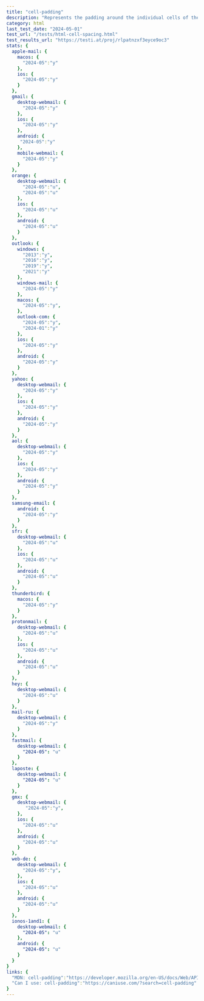 ```yaml
---
title: "cell-padding"
description: "Represents the padding around the individual cells of the table"
category: html
last_test_date: "2024-05-01"
test_url: "/tests/html-cell-spacing.html"
test_results_url: "https://testi.at/proj/rlpatnzxf3eyce9oc3"
stats: {
  apple-mail: {
    macos: {
      "2024-05":"y"
    },
    ios: {
      "2024-05":"y"
    }
  },
  gmail: {
    desktop-webmail: {
      "2024-05":"y"
    },
    ios: {
      "2024-05":"y"
    },
    android: {
     "2024-05":"y"
    },
    mobile-webmail: {
      "2024-05":"y"
    }
  },
  orange: {
    desktop-webmail: {
      "2024-05":"u",
      "2024-05":"u"
    },
    ios: {
      "2024-05":"u"
    },
    android: {
      "2024-05":"u"
    }
  },
  outlook: {
    windows: {
      "2013":"y",
      "2016":"y",
      "2019":"y",
      "2021":"y"
    },
    windows-mail: {
      "2024-05":"y"
    },
    macos: {
      "2024-05":"y",
    },
    outlook-com: {
      "2024-05":"y",
      "2024-01":"y"
    },
    ios: {
      "2024-05":"y"
    },
    android: {
      "2024-05":"y"
    }
  },
  yahoo: {
    desktop-webmail: {
      "2024-05":"y"
    },
    ios: {
      "2024-05":"y"
    },
    android: {
      "2024-05":"y"
    }
  },
  aol: {
    desktop-webmail: {
      "2024-05":"y"
    },
    ios: {
      "2024-05":"y"
    },
    android: {
      "2024-05":"y"
    }
  },
  samsung-email: {
    android: {
      "2024-05":"y"
    }
  },
  sfr: {
    desktop-webmail: {
      "2024-05":"u"
    },
    ios: {
      "2024-05":"u"
    },
    android: {
      "2024-05":"u"
    }
  },
  thunderbird: {
    macos: {
      "2024-05":"y"
    }
  },
  protonmail: {
    desktop-webmail: {
      "2024-05":"u"
    },
    ios: {
      "2024-05":"u"
    },
    android: {
      "2024-05":"u"
    }
  },
  hey: {
    desktop-webmail: {
      "2024-05":"u"
    }
  },
  mail-ru: {
    desktop-webmail: {
      "2024-05":"y"
    }
  },
  fastmail: {
    desktop-webmail: {
      "2024-05": "u"
    }
  },
  laposte: {
    desktop-webmail: {
      "2024-05": "u"
    }
  },
  gmx: {
    desktop-webmail: {
       "2024-05":"y",
    },
    ios: {
      "2024-05":"u"
    },
    android: {
      "2024-05":"u"
    }
  },
  web-de: {
    desktop-webmail: {
      "2024-05":"y",
    },
    ios: {
      "2024-05":"u"
    },
    android: {
      "2024-05":"u"
    }
  },
  ionos-1and1: {
    desktop-webmail: {
      "2024-05": "u"
    },
    android: {
      "2024-05": "u"
    }
  }
}
links: {
  "MDN: cell-padding":"https://developer.mozilla.org/en-US/docs/Web/API/HTMLTableElement/cellPadding",
  "Can I use: cell-padding":"https://caniuse.com/?search=cell-padding"
}
---
```

